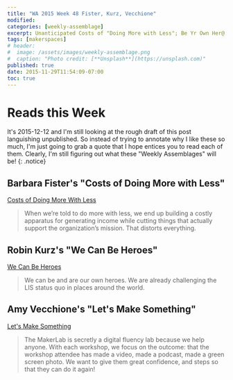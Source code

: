 ```yaml
---
title: "WA 2015 Week 48 Fister, Kurz, Vecchione"
modified:
categories: [weekly-assemblage]
excerpt: Unanticipated Costs of "Doing More with Less"; Be Yr Own Her@; Making It Known that Libraraies are Spaces for Making
tags: [makerspaces]
# header:
#  image: /assets/images/weekly-assemblage.png
#  caption: "Photo credit: [**Unsplash**](https://unsplash.com)"
published: true
date: 2015-11-29T11:54:09-07:00
toc: true
---
```

# Reads this Week  

It's 2015-12-12 and I'm still looking at the rough draft of this post languishing unpublished. So instead of trying to annotate why I like these so much, I'm just going to grab a quote that I hope entices you to read each of them. Clearly, I'm still figuring out what these "Weekly Assemblages" will be! 
{: .notice}

## Barbara Fister's "Costs of Doing More with Less"   

[Costs of Doing More With Less](https://www.insidehighered.com/blogs/library-babel-fish/cost-doing-more-less)  

> When we’re told to do more with less, we end up building a costly apparatus for generating income while cutting things that actually support the organization’s mission. That distorts everything.  

## Robin Kurz's "We Can Be Heroes"   

[We Can Be Heroes](http://www.transformingamericanlibraries.com/2015/11/we-can-be-heroes.html)   

> We can be and are our own heroes. We are already challenging the LIS status quo in places around the world.  

## Amy Vecchione's "Let's Make Something"   

[Let's Make Something](https://trailheadboise.org/guest-blog-lets-make-something/)   

> The MakerLab is secretly a digital fluency lab because we help anyone. With each workshop, we focus on the outcome: that the workshop attendee has made a video, made a podcast, made a green screen photo. We want to give them great confidence, and steps so that they can do it again!  

